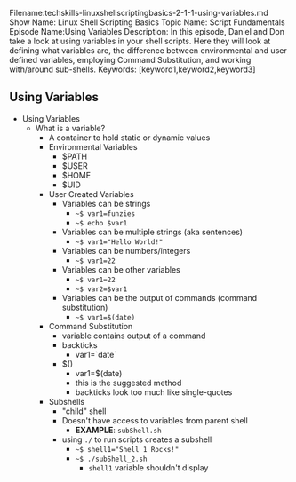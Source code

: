 Filename:techskills-linuxshellscriptingbasics-2-1-1-using-variables.md
Show Name: Linux Shell Scripting Basics
Topic Name: Script Fundamentals
Episode Name:Using Variables
Description: In this episode, Daniel and Don take a look at using
variables in your shell scripts. Here they will look at defining what 
variables are, the difference between environmental and user defined 
variables, employing Command Substitution, and working with/around 
sub-shells.
Keywords: [keyword1,keyword2,keyword3]


Using Variables
--------------------------------------------------------------------------------


+ Using Variables
  - What is a variable?
    + A container to hold static or dynamic values
    + Environmental Variables
      - $PATH
      - $USER
      - $HOME
      - $UID
    + User Created Variables
      - Variables can be strings
        + `~$ var1=funzies`
        + `~$ echo $var1`
      - Variables can be multiple strings (aka sentences)
        + `~$ var1="Hello World!"`
      - Variables can be numbers/integers
        + `~$ var1=22`
      - Variables can be other variables
        + `~$ var1=22`
        + `~$ var2=$var1`
      - Variables can be the output of commands (command substitution)
        + `~$ var1=$(date)`
    + Command Substitution
      - variable contains output of a command
      - backticks
        + var1=\`date\`
      - $()
        + var1=$(date)
        + this is the suggested method
        + backticks look too much like single-quotes
    + Subshells
      - "child" shell
      - Doesn't have access to variables from parent shell
        + **EXAMPLE**: `subShell.sh`
      - using `./` to run scripts creates a subshell
        + `~$ shell1="Shell 1 Rocks!"`
        + `~$ ./subShell_2.sh`
          - `shell1` variable shouldn't display
